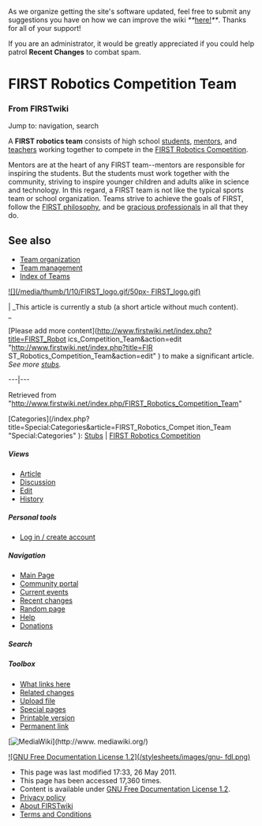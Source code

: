 As we organize getting the site's software updated, feel free to submit any
suggestions you have on how we can improve the wiki
_**_[here!](/index.php/User:Hallry/Suggestions "User:Hallry/Suggestions"
)_**_. Thanks for all of your support!

If you are an administrator, it would be greatly appreciated if you could help
patrol **Recent Changes** to combat spam.

# FIRST Robotics Competition Team

### From FIRSTwiki

Jump to: navigation, search

A **FIRST robotics team** consists of high school
[students](/index.php/Students "Students" ), [mentors](/index.php/Mentors
"Mentors" ), and [teachers](/index.php/Teachers "Teachers" ) working together
to compete in the [FIRST Robotics Competition](/index.php/FIRST "FIRST" ).

Mentors are at the heart of any FIRST team--mentors are responsible for
inspiring the students. But the students must work together with the
community, striving to inspire younger children and adults alike in science
and technology. In this regard, a FIRST team is not like the typical sports
team or school organization. Teams strive to achieve the goals of FIRST,
follow the [FIRST philosophy](/index.php/FIRST_philosophy "FIRST philosophy"
), and be [gracious professionals](/index.php/Gracious_professionalism
"Gracious professionalism" ) in all that they do.


##  See also

  * [Team organization](/index.php/Team_organization "Team organization" )
  * [Team management](/index.php/Team_management "Team management" )
  * [Index of Teams](/index.php/Index_of_Teams "Index of Teams" )

[![](/media/thumb/1/10/FIRST_logo.gif/50px-
FIRST_logo.gif)](/index.php/Image:FIRST_logo.gif "" )

|  _This article is currently a stub (a short article without much content).  
_

[Please add more content](http://www.firstwiki.net/index.php?title=FIRST_Robot
ics_Competition_Team&action=edit "http://www.firstwiki.net/index.php?title=FIR
ST_Robotics_Competition_Team&action=edit" ) to make a significant article.
_See more [stubs](/index.php/Special:Shortpages "Special:Shortpages" )._  
  
---|---  
  
Retrieved from
"<http://www.firstwiki.net/index.php/FIRST_Robotics_Competition_Team>"

[Categories](/index.php?title=Special:Categories&article=FIRST_Robotics_Compet
ition_Team "Special:Categories" ): [Stubs](/index.php/Category:Stubs
"Category:Stubs" ) | [FIRST Robotics
Competition](/index.php/Category:FIRST_Robotics_Competition "Category:FIRST
Robotics Competition" )

##### Views

  * [Article](/index.php/FIRST_Robotics_Competition_Team)
  * [Discussion](/index.php?title=Talk:FIRST_Robotics_Competition_Team&action=edit)
  * [Edit](/index.php?title=FIRST_Robotics_Competition_Team&action=edit)
  * [History](/index.php?title=FIRST_Robotics_Competition_Team&action=history)

##### Personal tools

  * [Log in / create account](/index.php?title=Special:Userlogin&returnto=FIRST_Robotics_Competition_Team)

[](/index.php/Main_Page "Main Page" )

##### Navigation

  * [Main Page](/index.php/Main_Page)
  * [Community portal](/index.php/FIRSTwiki:Community_portal)
  * [Current events](/index.php/Current_events)
  * [Recent changes](/index.php/Special:Recentchanges)
  * [Random page](/index.php/Special:Random)
  * [Help](/index.php/FIRSTwiki:Help)
  * [Donations](/index.php/FIRSTwiki:Site_support)

##### Search



##### Toolbox

  * [What links here](/index.php/Special:Whatlinkshere/FIRST_Robotics_Competition_Team)
  * [Related changes](/index.php/Special:Recentchangeslinked/FIRST_Robotics_Competition_Team)
  * [Upload file](/index.php/Special:Upload)
  * [Special pages](/index.php/Special:Specialpages)
  * [Printable version](/index.php?title=FIRST_Robotics_Competition_Team&printable=yes)
  * [Permanent link](/index.php?title=FIRST_Robotics_Competition_Team&oldid=79538)

[![MediaWiki](/skins/common/images/poweredby_mediawiki_88x31.png)](http://www.
mediawiki.org/)

[![GNU Free Documentation License 1.2](/stylesheets/images/gnu-
fdl.png)](http://www.gnu.org/copyleft/fdl.html)

  * This page was last modified 17:33, 26 May 2011.
  * This page has been accessed 17,360 times.
  * Content is available under [GNU Free Documentation License 1.2](http://www.gnu.org/copyleft/fdl.html "http://www.gnu.org/copyleft/fdl.html" ).
  * [Privacy policy](/index.php/FIRSTwiki:Privacy_policy "FIRSTwiki:Privacy policy" )
  * [About FIRSTwiki](/index.php/FIRSTwiki:About "FIRSTwiki:About" )
  * [Terms and Conditions](/index.php/FIRSTwiki:Terms_and_conditions "FIRSTwiki:Terms and conditions" )

